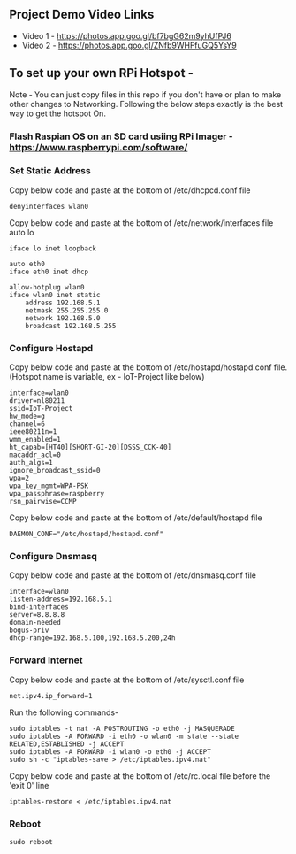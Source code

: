 ## Project Demo Video Links
- Video 1 - https://photos.app.goo.gl/bf7bgG62m9yhUfPJ6
- Video 2 - https://photos.app.goo.gl/ZNfb9WHFfuGQ5YsY9

## To set up your own RPi Hotspot -

Note - You can just copy files in this repo if you don't have or plan to make other changes to Networking. 
Following the below steps exactly is the best way to get the hotspot On.

### Flash Raspian OS on an SD card usiing RPi Imager - https://www.raspberrypi.com/software/

### Set Static Address
Copy below code and paste at the bottom of /etc/dhcpcd.conf file
```
denyinterfaces wlan0
```

Copy below code and paste at the bottom of /etc/network/interfaces file
auto lo
```
iface lo inet loopback

auto eth0
iface eth0 inet dhcp

allow-hotplug wlan0
iface wlan0 inet static
    address 192.168.5.1
    netmask 255.255.255.0
    network 192.168.5.0
    broadcast 192.168.5.255
```
### Configure Hostapd
Copy below code and paste at the bottom of /etc/hostapd/hostapd.conf file. (Hotspot name is variable, ex - IoT-Project like below)
```
interface=wlan0
driver=nl80211
ssid=IoT-Project
hw_mode=g
channel=6
ieee80211n=1
wmm_enabled=1
ht_capab=[HT40][SHORT-GI-20][DSSS_CCK-40]
macaddr_acl=0
auth_algs=1
ignore_broadcast_ssid=0
wpa=2
wpa_key_mgmt=WPA-PSK
wpa_passphrase=raspberry
rsn_pairwise=CCMP
```
Copy below code and paste at the bottom of /etc/default/hostapd file
```
DAEMON_CONF="/etc/hostapd/hostapd.conf"
```
### Configure Dnsmasq
Copy below code and paste at the bottom of /etc/dnsmasq.conf file
```
interface=wlan0 
listen-address=192.168.5.1
bind-interfaces 
server=8.8.8.8
domain-needed
bogus-priv
dhcp-range=192.168.5.100,192.168.5.200,24h
```
### Forward Internet
Copy below code and paste at the bottom of /etc/sysctl.conf file
```
net.ipv4.ip_forward=1
```
Run the following commands-
```
sudo iptables -t nat -A POSTROUTING -o eth0 -j MASQUERADE  
sudo iptables -A FORWARD -i eth0 -o wlan0 -m state --state RELATED,ESTABLISHED -j ACCEPT
sudo iptables -A FORWARD -i wlan0 -o eth0 -j ACCEPT
sudo sh -c "iptables-save > /etc/iptables.ipv4.nat"
```
Copy below code and paste at the bottom of /etc/rc.local file before the 'exit 0' line
```
iptables-restore < /etc/iptables.ipv4.nat 
```
### Reboot
```
sudo reboot
```
